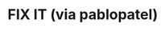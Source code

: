 <!--
id: 635928971
link: http://tumblr.atmos.org/post/635928971/fix-it-via-pablopatel
slug: fix-it-via-pablopatel
date: Wed May 26 2010 17:43:43 GMT-0700 (PDT)
publish: 2010-05-026
tags: 
title: FIX IT (via pablopatel)
-->


FIX IT (via pablopatel)
=======================



